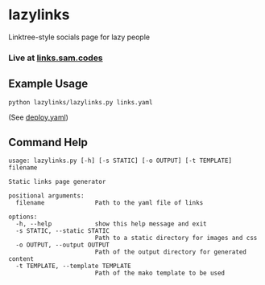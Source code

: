 # lazylinks
Linktree-style socials page for lazy people

### Live at [links.sam.codes](https://links.sam.codes)

## Example Usage
`python lazylinks/lazylinks.py links.yaml`

(See [deploy.yaml](.github/workflows/deploy.yaml))

## Command Help
```
usage: lazylinks.py [-h] [-s STATIC] [-o OUTPUT] [-t TEMPLATE] filename

Static links page generator

positional arguments:
  filename              Path to the yaml file of links

options:
  -h, --help            show this help message and exit
  -s STATIC, --static STATIC
                        Path to a static directory for images and css
  -o OUTPUT, --output OUTPUT
                        Path of the output directory for generated content
  -t TEMPLATE, --template TEMPLATE
                        Path of the mako template to be used
```
